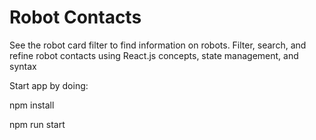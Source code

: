 # Robot Contacts

See the robot card filter to find information on robots. Filter, search, and refine robot contacts using React.js concepts, state management, and syntax

Start app by doing:

npm install

npm run start
